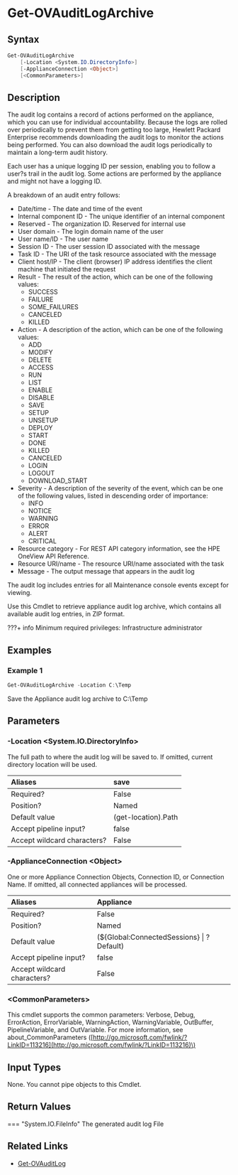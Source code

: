﻿---
description: Download archive of appliance audit logs.
---

# Get-OVAuditLogArchive

## Syntax

```powershell
Get-OVAuditLogArchive
    [-Location <System.IO.DirectoryInfo>]
    [-ApplianceConnection <Object>]
    [<CommonParameters>]
```

## Description

The audit log contains a record of actions performed on the appliance, which you can use for individual accountability. Because the logs are rolled over periodically to prevent them from getting too large, Hewlett Packard Enterprise recommends downloading the audit logs to monitor the actions being performed. You can also download the audit logs periodically to maintain a long-term audit history.

Each user has a unique logging ID per session, enabling you to follow a user?s trail in the audit log. Some actions are performed by the appliance and might not have a logging ID.

A breakdown of an audit entry follows:

* Date/time - The date and time of the event
* Internal component ID - The unique identifier of an internal component
* Reserved - The organization ID. Reserved for internal use
* User domain - The login domain name of the user
* User name/ID - The user name
* Session ID - The user session ID associated with the message
* Task ID - The URI of the task resource associated with the message
* Client host/IP - The client (browser) IP address identifies the client machine that initiated the request
* Result - The result of the action, which can be one of the following values:
    * SUCCESS
    * FAILURE
    * SOME_FAILURES
    * CANCELED
    * KILLED
* Action - A description of the action, which can be one of the following values:
    * ADD
    * MODIFY
    * DELETE
    * ACCESS
    * RUN
    * LIST
    * ENABLE
    * DISABLE
    * SAVE
    * SETUP
    * UNSETUP
    * DEPLOY
    * START
    * DONE
    * KILLED
    * CANCELED
    * LOGIN
    * LOGOUT
    * DOWNLOAD_START
* Severity - A description of the severity of the event, which can be one of the following values, listed in descending order of importance:
    * INFO
    * NOTICE
    * WARNING
    * ERROR
    * ALERT
    * CRITICAL
* Resource category - For REST API category information, see the HPE OneView API Reference.
* Resource URI/name - The resource URI/name associated with the task
* Message - The output message that appears in the audit log

The audit log includes entries for all Maintenance console events except for viewing.

Use this Cmdlet to retrieve appliance audit log archive, which contains all available audit log entries, in ZIP format.

???+ info
    Minimum required privileges:  Infrastructure administrator

## Examples

###  Example 1 

```powershell
Get-OVAuditLogArchive -Location C:\Temp
```

Save the Appliance audit log archive to C:\Temp

## Parameters

### -Location &lt;System.IO.DirectoryInfo&gt;

The full path to where the audit log will be saved to.  If omitted, current directory location will be used.

| Aliases | save |
| :--- | :--- |
| Required? | False |
| Position? | Named |
| Default value | (get-location).Path |
| Accept pipeline input? | false |
| Accept wildcard characters? | False |

### -ApplianceConnection &lt;Object&gt;

One or more Appliance Connection Objects, Connection ID, or Connection Name.  If omitted, all connected appliances will be processed.

| Aliases | Appliance |
| :--- | :--- |
| Required? | False |
| Position? | Named |
| Default value | (${Global:ConnectedSessions} &vert; ? Default) |
| Accept pipeline input? | false |
| Accept wildcard characters? | False |

### &lt;CommonParameters&gt;

This cmdlet supports the common parameters: Verbose, Debug, ErrorAction, ErrorVariable, WarningAction, WarningVariable, OutBuffer, PipelineVariable, and OutVariable. For more information, see about\_CommonParameters \([http://go.microsoft.com/fwlink/?LinkID=113216](http://go.microsoft.com/fwlink/?LinkID=113216)\)

## Input Types

None.  You cannot pipe objects to this Cmdlet.


## Return Values

=== "System.IO.FileInfo"
    The generated audit log File
    

## Related Links

* [Get-OVAuditLog](get-ovauditlog.md)
